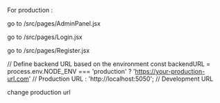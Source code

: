 For production :

go to /src/pages/AdminPanel.jsx

go to /src/pages/Login.jsx

go to /src/pages/Register.jsx

// Define backend URL based on the environment
const backendURL = process.env.NODE_ENV === 'production'
  ? 'https://your-production-url.com'  // Production URL
  : 'http://localhost:5050';           // Development URL

change production url